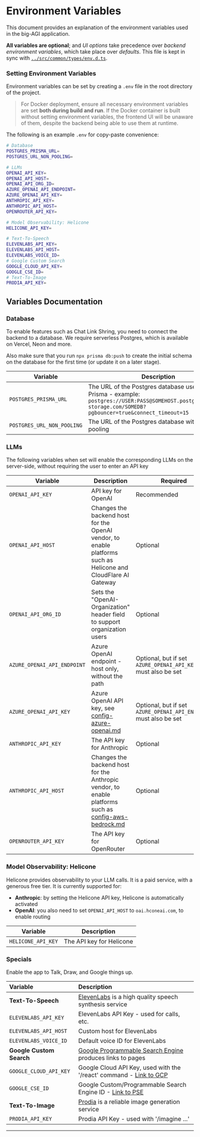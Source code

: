 # Environment Variables

This document provides an explanation of the environment variables used in the big-AGI application.

**All variables are optional**; and _UI options_ take precedence over _backend environment variables_,
which take place over _defaults_. This file is kept in sync with [`../src/common/types/env.d.ts`](../src/common/types/env.d.ts).

### Setting Environment Variables

Environment variables can be set by creating a `.env` file in the root directory of the project.

> For Docker deployment, ensure all necessary environment variables are set **both during build and run**.
> If the Docker container is built without setting environment variables, the frontend UI will be unaware
> of them, despite the backend being able to use them at runtime.

The following is an example `.env` for copy-paste convenience:

```bash
# Database
POSTGRES_PRISMA_URL=
POSTGRES_URL_NON_POOLING=

# LLMs
OPENAI_API_KEY=
OPENAI_API_HOST=
OPENAI_API_ORG_ID=
AZURE_OPENAI_API_ENDPOINT=
AZURE_OPENAI_API_KEY=
ANTHROPIC_API_KEY=
ANTHROPIC_API_HOST=
OPENROUTER_API_KEY=

# Model Observability: Helicone
HELICONE_API_KEY=

# Text-To-Speech
ELEVENLABS_API_KEY=
ELEVENLABS_API_HOST=
ELEVENLABS_VOICE_ID=
# Google Custom Search
GOOGLE_CLOUD_API_KEY=
GOOGLE_CSE_ID=
# Text-To-Image
PRODIA_API_KEY=
```

## Variables Documentation

### Database

To enable features such as Chat Link Shring, you need to connect the backend to a database. We require
serverless Postgres, which is available on Vercel, Neon and more.

Also make sure that you run `npx prisma db:push` to create the initial schema on the database for the
first time (or update it on a later stage).

| Variable                   | Description                                                                                                                                                     |
|----------------------------|-----------------------------------------------------------------------------------------------------------------------------------------------------------------|
| `POSTGRES_PRISMA_URL`      | The URL of the Postgres database used by Prisma - example: `postgres://USER:PASS@SOMEHOST.postgres.vercel-storage.com/SOMEDB?pgbouncer=true&connect_timeout=15` |
| `POSTGRES_URL_NON_POOLING` | The URL of the Postgres database without pooling                                                                                                                |

### LLMs

The following variables when set will enable the corresponding LLMs on the server-side, without
requiring the user to enter an API key

| Variable                    | Description                                                                                                                   | Required                                                          |
|-----------------------------|-------------------------------------------------------------------------------------------------------------------------------|-------------------------------------------------------------------|
| `OPENAI_API_KEY`            | API key for OpenAI                                                                                                            | Recommended                                                       |
| `OPENAI_API_HOST`           | Changes the backend host for the OpenAI vendor, to enable platforms such as Helicone and CloudFlare AI Gateway                | Optional                                                          |
| `OPENAI_API_ORG_ID`         | Sets the "OpenAI-Organization" header field to support organization users                                                     | Optional                                                          |
| `AZURE_OPENAI_API_ENDPOINT` | Azure OpenAI endpoint - host only, without the path                                                                           | Optional, but if set `AZURE_OPENAI_API_KEY` must also be set      |
| `AZURE_OPENAI_API_KEY`      | Azure OpenAI API key, see [config-azure-openai.md](config-azure-openai.md)                                                    | Optional, but if set `AZURE_OPENAI_API_ENDPOINT` must also be set |
| `ANTHROPIC_API_KEY`         | The API key for Anthropic                                                                                                     | Optional                                                          |
| `ANTHROPIC_API_HOST`        | Changes the backend host for the Anthropic vendor, to enable platforms such as [config-aws-bedrock.md](config-aws-bedrock.md) | Optional                                                          |
| `OPENROUTER_API_KEY`        | The API key for OpenRouter                                                                                                    | Optional                                                          |

### Model Observability: Helicone

Helicone provides observability to your LLM calls. It is a paid service, with a generous free tier.
It is currently supported for:

- **Anthropic**: by setting the Helicone API key, Helicone is automatically activated
- **OpenAI**: you also need to set `OPENAI_API_HOST` to `oai.hconeai.com`, to enable routing

| Variable           | Description              |
|--------------------|--------------------------|
| `HELICONE_API_KEY` | The API key for Helicone |

### Specials

Enable the app to Talk, Draw, and Google things up.

| Variable                 | Description                                                                                                             |
|:-------------------------|:------------------------------------------------------------------------------------------------------------------------|
| **Text-To-Speech**       | [ElevenLabs](https://elevenlabs.io/) is a high quality speech synthesis service                                         |
| `ELEVENLABS_API_KEY`     | ElevenLabs API Key - used for calls, etc.                                                                               |
| `ELEVENLABS_API_HOST`    | Custom host for ElevenLabs                                                                                              |
| `ELEVENLABS_VOICE_ID`    | Default voice ID for ElevenLabs                                                                                         |
| **Google Custom Search** | [Google Programmable Search Engine](https://programmablesearchengine.google.com/about/)  produces links to pages        |
| `GOOGLE_CLOUD_API_KEY`   | Google Cloud API Key, used with the '/react' command - [Link to GCP](https://console.cloud.google.com/apis/credentials) |
| `GOOGLE_CSE_ID`          | Google Custom/Programmable Search Engine ID - [Link to PSE](https://programmablesearchengine.google.com/)               |
| **Text-To-Image**        | [Prodia](https://prodia.com/) is a reliable image generation service                                                    |
| `PRODIA_API_KEY`         | Prodia API Key - used with '/imagine ...'                                                                               |

---



